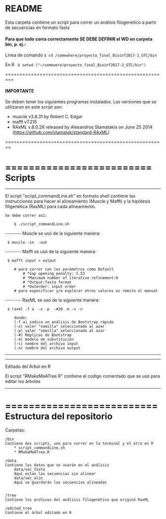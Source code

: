 # README

Esta carpeta contiene un script para correr un análisis filogenetico a partir de secuencias en formato fasta 
 
#### Para que todo corra correctamente SE DEBE DEFINIR el WD en carpeta bin, p. ej.:

Línea de comando ``` $ cd /somewhere/proyecto_final_Bioinf2017-2_GTC/bin ```

En R ``` $ setwd ("~/somewere/proyecto_final_Bioinf2017-2_GTC/bin")```

=========================================================
#### IMPORTANTE ####

Se deben tener los siguientes programas instalados. Las versiones que se utilizaron en este script son:

* muscle v3.8.31 by Robert C. Edgar 
* mafft v7.215
* RAxML v.8.0.26 released by Alexandros Stamatakis on June 25 2014 (https://github.com/stamatak/standard-RAxML)

========================================================

=========================
Scripts
=========================

*************************
El script "script_commandLine.sh" en formato shell contiene las instrucciones para hacer el alineamiento (Muscle y Mafft) y la hipótesis filigenética (RaxML) para cada alineamiento.

```
Se debe correr así:

	$ ./script_commandLine.sh
```

-------- Muscle se usó de la siguiente manera:
```
 $ muscle -in  -out 
```

-------- Mafft se usó de la siguiente manera: 

```
 $ mafft input > output 

	# para correr con los parámetros como Default 
		# *Gap opening penalty: 1.53
		# *Maximum number of iterative refinement:0
		# *Output:fasta format
		# *Outorder: input order
	# para especificar y/o explorar otros valores os remito al manual 

``` 

-------- RaxML se usó de la siguiente manera:


```
 $ raxml -f a  -x -p  -#20 -m -s -n 

	donde:
	(-f a) indica un análisis de Bootstrap rápido
	(-x) valor "semilla" seleccionado al azar
	(-p) valor "semilla" seleccionado al azar
	(-#) Réplicas de Bootstrap
	(-m) modelo de substitución
	(-s) nombre del archivo input
	(-n) nombre del archivo output
```

**************************


**************************
Editado del Árbol en R

El script "RMakeMeATree.R" contiene el codigo comentado que se usó para editar los árboles

**************************

==========================
Estructura del repositorio 
==========================

Carpetas:

```
/bin
Contiene dos scripts, uno para correr en la terminal y el otro en R
	* script_commandLine.sh
	* RMakeMeATree.R

```

```
/data
Contiene los datos que se usarán en el análisis
	data/sec_fasta
	Aquí estan las secuencias sin alinear
	data/sec_alin
	Aquí se guardarán las secuencias alineadas
	
```
```
/tree
Contiene los archivos del análisis filogenético que originó RaxML 
```
```
/edited_tree
Contiene el árbol editado en R
```







